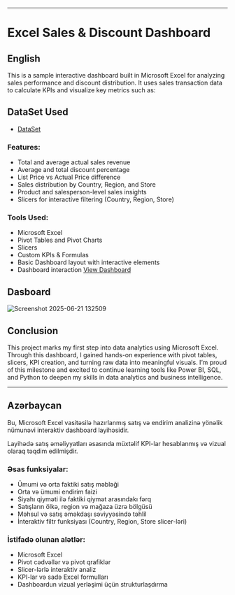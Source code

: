 ------------------------------------------------------
# Excel Sales & Discount Dashboard 

## English

This is a sample interactive dashboard built in Microsoft Excel for analyzing sales performance and discount distribution.
It uses sales transaction data to calculate KPIs and visualize key metrics such as:

## DataSet Used 
- <a href="https://github.com/zarifamammadova/my-excel-dashboard/blob/main/sample%20(Recovered).xlsx">DataSet</a>

###  Features:
- Total and average actual sales revenue  
- Average and total discount percentage  
- List Price vs Actual Price difference  
- Sales distribution by Country, Region, and Store  
- Product and salesperson-level sales insights  
- Slicers for interactive filtering (Country, Region, Store)

###  Tools Used:
- Microsoft Excel  
- Pivot Tables and Pivot Charts  
- Slicers  
- Custom KPIs & Formulas  
- Basic Dashboard layout with interactive elements
- Dashboard interaction <a href="https://github.com/zarifamammadova/my-excel-dashboard/blob/main/Screenshot%202025-06-21%20132509.png">View Dashboard</a>

## Dasboard 
![Screenshot 2025-06-21 132509](https://github.com/user-attachments/assets/3e5231ba-ab51-4c70-98f8-b0d8951e1bdf)


## Conclusion
This project marks my first step into data analytics using Microsoft Excel.
Through this dashboard, I gained hands-on experience with pivot tables, slicers, KPI creation, and turning raw data into meaningful visuals.
I’m proud of this milestone and excited to continue learning tools like Power BI, SQL, and Python to deepen my skills in data analytics and business intelligence.

--------------------------------------------------------
## Azərbaycan

Bu, Microsoft Excel vasitəsilə hazırlanmış satış və endirim analizinə yönəlik nümunəvi interaktiv dashboard layihəsidir.

Layihədə satış əməliyyatları əsasında müxtəlif KPI-lar hesablanmış və vizual olaraq təqdim edilmişdir.

### Əsas funksiyalar:
- Ümumi və orta faktiki satış məbləği  
- Orta və ümumi endirim faizi  
- Siyahı qiyməti ilə faktiki qiymət arasındakı fərq  
- Satışların ölkə, region və mağaza üzrə bölgüsü  
- Məhsul və satış əməkdaşı səviyyəsində təhlil  
- İnteraktiv filtr funksiyası (Country, Region, Store slicer-ləri)

### İstifadə olunan alətlər:
- Microsoft Excel  
- Pivot cədvəllər və pivot qrafiklər  
- Slicer-lərlə interaktiv analiz  
- KPI-lar və sadə Excel formulları  
- Dashboardun vizual yerləşimi üçün strukturlaşdırma

